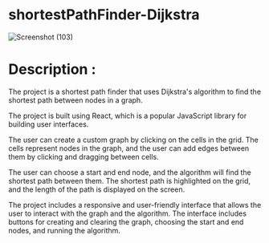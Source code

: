 # shortestPathFinder-Dijkstra
![Screenshot (103)](https://user-images.githubusercontent.com/116813193/234828387-0bb10429-b34f-444e-809e-42d1f8f8e7dd.png)


# Description :
The project is a shortest path finder that uses Dijkstra's algorithm to find the shortest path between nodes in a graph.

The project is built using React, which is a popular JavaScript library for building user interfaces.

The user can create a custom graph by clicking on the cells in the grid. The cells represent nodes in the graph, and the user can add edges between them by clicking and dragging between cells.

The user can choose a start and end node, and the algorithm will find the shortest path between them. The shortest path is highlighted on the grid, and the length of the path is displayed on the screen.

The project includes a responsive and user-friendly interface that allows the user to interact with the graph and the algorithm. The interface includes buttons for creating and clearing the graph, choosing the start and end nodes, and running the algorithm.
